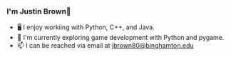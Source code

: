  ### I'm Justin Brown👋
* 🖥️ I enjoy workiing with Python, C++, and Java.
* 🌱 I'm currently exploring game development with Python and pygame.
* 📫 I can be reached via email at jbrown80@binghamton.edu
<!--
**justinbrown15/justinbrown15** is a ✨ _special_ ✨ repository because its `README.md` (this file) appears on your GitHub profile.

Here are some ideas to get you started:

- 🔭 I’m currently working on ...
- 🌱 I’m currently learning ...
- 👯 I’m looking to collaborate on ...
- 🤔 I’m looking for help with ...
- 💬 Ask me about ...
- 📫 How to reach me: ...
- 😄 Pronouns: ...
- ⚡ Fun fact: ...
-->
